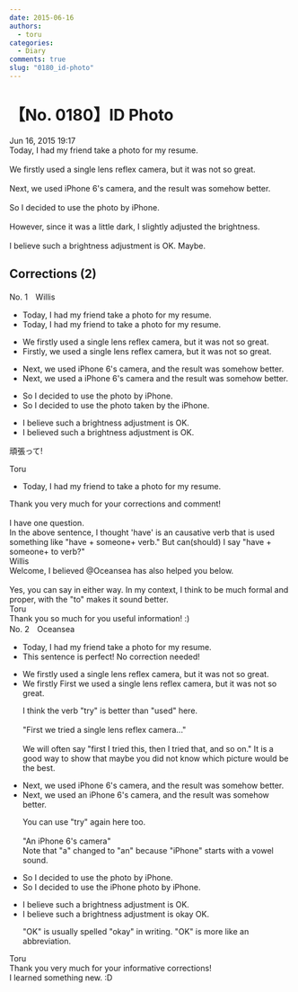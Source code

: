 ```yaml
---
date: 2015-06-16
authors:
  - toru
categories:
  - Diary
comments: true
slug: "0180_id-photo"
---
```


# 【No. 0180】ID Photo
<div class="date">Jun 16, 2015 19:17</div>
<div id="post"><div id="body_show_ori">
Today, I had my friend take a photo for my resume.<br/><br/>We firstly used a single lens reflex camera, but it was not so great.<br/><br/>Next, we used iPhone 6's camera, and the result was somehow better.<br/><br/>So I decided to use the photo by iPhone.<br/><br/>However, since it was a little dark, I slightly adjusted the brightness.<br/><br/>I believe such a brightness adjustment is OK. Maybe.
</div></div>

<!-- more -->


## Corrections (2)
<div id="block"><div class="first_name"> No. 1　<span class="just_name">Willis </span></div><div id="block2">
<ul class="correction_field">
<li class="incorrect">Today, I had my friend take a photo for my resume.</li>
<li class="corrected correct">
Today, I had my friend <span class="f_blue">to</span> take a photo for my resume.
</li>
</ul>
<ul class="correction_field">
<li class="incorrect">We firstly used a single lens reflex camera, but it was not so great.</li>
<li class="corrected correct">
Firstly, we used a single lens reflex camera, but it was not so great.
</li>
</ul>
<ul class="correction_field">
<li class="incorrect">Next, we used iPhone 6's camera, and the result was somehow better.</li>
<li class="corrected correct">
Next, we used a iPhone 6's camera and the result was somehow better.
</li>
</ul>
<ul class="correction_field">
<li class="incorrect">So I decided to use the photo by iPhone.</li>
<li class="corrected correct">
So I decided to use the photo <span class="f_blue">taken by the</span> iPhone.
</li>
</ul>
<ul class="correction_field">
<li class="incorrect">I believe such a brightness adjustment is OK.</li>
<li class="corrected correct">
I believe<span class="f_red">d</span> such a brightness adjustment is OK.
</li>
</ul>
<p class="comment_small">
 頑張って!
</p>

</div><div class="name"><span class="just_name">Toru</span><br><div class="quote_field"><ul class="correction_field">
<li class="corrected correct">
Today, I had my friend <span class="f_blue">to</span> take a photo for my resume.
</li>
</ul></div>
Thank you very much for your corrections and comment!<br/><br/>I have one question.<br/>In the above sentence, I thought 'have' is an causative verb that is used something like "have + someone+ verb." But can(should) I say "have + someone+ to verb?"
</div>
<div class="name"><span class="just_name">Willis </span><br>
Welcome, I believed @Oceansea has also helped you below. <br/><br/>Yes, you can say in either way. In my context, I think to be much formal and proper, with the "to" makes it sound better. 
</div>
<div class="name"><span class="just_name">Toru</span><br>
Thank you so much for you useful information! :)
</div>
</div>
<div id="block"><div class="first_name"> No. 2　<span class="just_name">Oceansea</span></div><div id="block2">
<ul class="correction_field">
<li class="incorrect">Today, I had my friend take a photo for my resume.</li>
<li class="corrected perfect">This sentence is perfect! No correction needed!</li>
</ul>
<ul class="correction_field">
<li class="incorrect">We firstly used a single lens reflex camera, but it was not so great.</li>
<li class="corrected correct">
<span class="sline"><span class="f_gray">We firstly</span></span> <span class="f_blue">First we</span> used a single lens reflex camera, but it was not so great.
<p class="correction_comment">I think the verb "try" is better than "used" here.<br/><br/>"First we tried a single lens reflex camera..."<br/><br/>We will often say "first I tried this, then I tried that, and so on." It is a good way to show that maybe you did not know which picture would be the best.</p>
</li>
</ul>
<ul class="correction_field">
<li class="incorrect">Next, we used iPhone 6's camera, and the result was somehow better.</li>
<li class="corrected correct">
Next, we used <span class="f_blue">an</span> iPhone 6's camera, and the result was somehow better.
<p class="correction_comment">You can use "try" again here too.<br/><br/>"An iPhone 6's camera"<br/>Note that "a" changed to "an" because "iPhone" starts with a vowel sound.</p>
</li>
</ul>
<ul class="correction_field">
<li class="incorrect">So I decided to use the photo by iPhone.</li>
<li class="corrected correct">
So I decided to use the <span class="f_blue">iPhone</span> photo <span class="f_gray"><span class="sline">by iPhone</span></span>.
</li>
</ul>
<ul class="correction_field">
<li class="incorrect">I believe such a brightness adjustment is OK.</li>
<li class="corrected correct">
I believe such a brightness adjustment is <span class="f_gray">okay</span> <span class="f_gray"><span class="f_bold"><span class="sline">OK</span></span></span>.
<p class="correction_comment">"OK" is usually spelled "okay" in writing. "OK" is more like an abbreviation.</p>
</li>
</ul>
</div><div class="name"><span class="just_name">Toru</span><br>
Thank you very much for your informative corrections!<br/>I learned something new. :D
</div>
</div>
